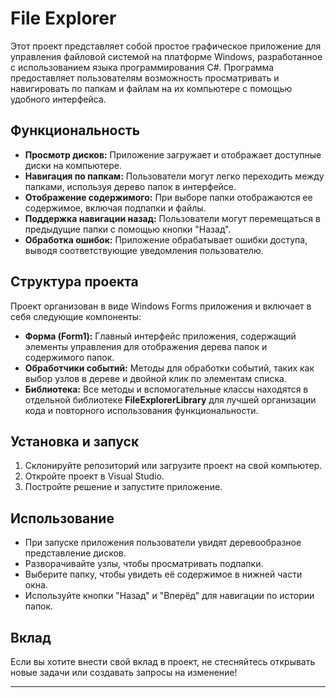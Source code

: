 # File Explorer

Этот проект представляет собой простое графическое приложение для управления файловой системой на платформе Windows, разработанное с использованием языка программирования C#. Программа предоставляет пользователям возможность просматривать и навигировать по папкам и файлам на их компьютере с помощью удобного интерфейса.

## Функциональность
- **Просмотр дисков:** Приложение загружает и отображает доступные диски на компьютере.
- **Навигация по папкам:** Пользователи могут легко переходить между папками, используя дерево папок в интерфейсе.
- **Отображение содержимого:** При выборе папки отображаются ее содержимое, включая подпапки и файлы.
- **Поддержка навигации назад:** Пользователи могут перемещаться в предыдущие папки с помощью кнопки "Назад".
- **Обработка ошибок:** Приложение обрабатывает ошибки доступа, выводя соответствующие уведомления пользователю.

## Структура проекта
Проект организован в виде Windows Forms приложения и включает в себя следующие компоненты:
- **Форма (Form1):** Главный интерфейс приложения, содержащий элементы управления для отображения дерева папок и содержимого папок.
- **Обработчики событий:** Методы для обработки событий, таких как выбор узлов в дереве и двойной клик по элементам списка.
- **Библиотека:** Все методы и вспомогательные классы находятся в отдельной библиотеке **FileExplorerLibrary** для лучшей организации кода и повторного использования функциональности.

## Установка и запуск
1. Склонируйте репозиторий или загрузите проект на свой компьютер.
2. Откройте проект в Visual Studio.
3. Постройте решение и запустите приложение.

## Использование
- При запуске приложения пользователи увидят деревообразное представление дисков.
- Разворачивайте узлы, чтобы просматривать подпапки.
- Выберите папку, чтобы увидеть её содержимое в нижней части окна.
- Используйте кнопки "Назад" и "Вперёд" для навигации по истории папок.

## Вклад
Если вы хотите внести свой вклад в проект, не стесняйтесь открывать новые задачи или создавать запросы на изменение!

---

